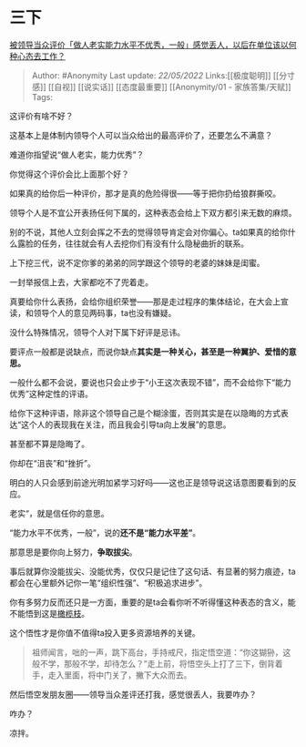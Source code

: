 # 三下
[被领导当众评价「做人老实能力水平不优秀，一般」感觉丢人，以后在单位该以何种心态去工作？](https://www.zhihu.com/question/517907755/answer/2494404505)

> Author: #Anonymity
> Last update: *22/05/2022*
> Links:[[极度聪明]] [[分寸感]] [[自视]] [[说实话]] [[态度最重要]] [[Anonymity/01 - 家族答集/天赋]]
> Tags:

这评价有啥不好？

这基本上是体制内领导个人可以当众给出的最高评价了，还要怎么不满意？

难道你指望说“做人老实，能力优秀”？

你觉得这个评价会比上面那个好？

如果真的给你后一种评价，那才是真的危险得很——等于把你扔给狼群撕咬。

领导个人是不宜公开表扬任何下属的，这种表态会给上下双方都引来无数的麻烦。

别的不说，其他人立刻会挥之不去的觉得领导肯定会对你偏心。ta如果真的给你什么露脸的任务，往往就会有人去挖你们有没有什么隐秘曲折的联系。

上下挖三代，说不定你爹的弟弟的同学跟这个领导的老婆的妹妹是闺蜜。

一封举报信上去，大家都吃不了兜着走。

真要给你什么表扬，会给你组织荣誉——那是走过程序的集体结论，在大会上宣读，和领导个人的意见两码事，ta也没有嫌疑。

没什么特殊情况，领导个人对下属下好评是忌讳。

要评点一般都是说缺点，而说你缺点**其实是一种关心，甚至是一种翼护、爱惜的意思。**

一般什么都不会说，要说也只会止步于“小王这次表现不错”，而不会给你下“能力优秀”这种定性的评语。

给你下这种评语，除非这个领导自己是个糊涂蛋，否则其实是在以隐晦的方式表达“这个人的表现我在关注，而且我会引导ta向上发展”的意思。

甚至都不算是隐晦了。

你却在“沮丧”和“挫折”。

明白的人只会感到前途光明加紧学习好吗——这也正是领导说这话意图要看到的反应。

老实“，就是信任你的意思。

“能力水平不优秀，一般”，说的**还不是“能力水平差”**。

那意思是要你向上努力，**争取拔尖**。

事后就算你没能拔尖、没能优秀，仅仅只是记住了这句话、有显著的努力痕迹，ta都会在心里额外记你一笔“组织性强”、“积极追求进步”。

你有多努力反而还只是一方面，重要的是ta会看你听不听得懂这种表态的含义，能不能悟到这是[橄榄枝](https://www.zhihu.com/search?q=%E6%A9%84%E6%A6%84%E6%9E%9D&search_source=Entity&hybrid_search_source=Entity&hybrid_search_extra=%7B%22sourceType%22%3A%22answer%22%2C%22sourceId%22%3A2494404505%7D)。

这个悟性才是你值不值得ta投入更多资源培养的关键。

> 祖师闻言，咄的一声，跳下高台，手持戒尺，指定悟空道：“你这猢狲，这般不学，那般不学，却待怎么？”走上前，将悟空头上打了三下，倒背着手，走入里面，将中门关了，撇下大众而去。

然后悟空发朋友圈——领导当众差评还打我，感觉很丢人，我要咋办？

咋办？

凉拌。
